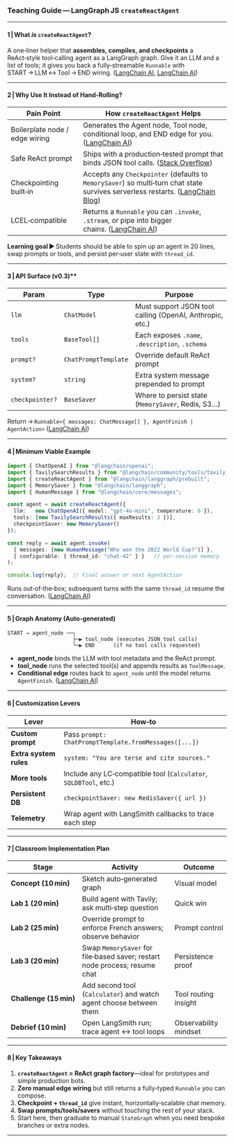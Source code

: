 ### Teaching Guide — LangGraph JS **`createReactAgent`**

---

#### 1 | What *is* `createReactAgent`?

A one‑liner helper that **assembles, compiles, and checkpoints** a ReAct‑style tool‑calling agent as a LangGraph graph. Give it an LLM and a list of tools; it gives you back a fully‑streamable `Runnable` with START → LLM ↔ Tool → END wiring. ([LangChain AI][1], [LangChain AI][2])

---

#### 2 | Why Use It Instead of Hand‑Rolling?

| Pain Point                     | How `createReactAgent` Helps                                                                                                        |
| ------------------------------ | ----------------------------------------------------------------------------------------------------------------------------------- |
| Boilerplate node / edge wiring | Generates the Agent node, Tool node, conditional loop, and END edge for you. ([LangChain AI][2])                                    |
| Safe ReAct prompt              | Ships with a production‑tested prompt that binds JSON tool calls. ([Stack Overflow][3])                                             |
| Checkpointing built‑in         | Accepts any `Checkpointer` (defaults to `MemorySaver`) so multi‑turn chat state survives serverless restarts. ([LangChain Blog][4]) |
| LCEL‑compatible                | Returns a `Runnable` you can `.invoke`, `.stream`, or pipe into bigger chains. ([LangChain AI][1])                                  |

**Learning goal ►** Students should be able to spin up an agent in 20 lines, swap prompts or tools, and persist per‑user state with `thread_id`.

---

#### 3 | API Surface (v0.3)\*\*

| Param           | Type                 | Purpose                                                  |
| --------------- | -------------------- | -------------------------------------------------------- |
| `llm`           | `ChatModel`          | Must support JSON tool calling (OpenAI, Anthropic, etc.) |
| `tools`         | `BaseTool[]`         | Each exposes `.name`, `.description`, `.schema`          |
| `prompt?`       | `ChatPromptTemplate` | Override default ReAct prompt                            |
| `system?`       | `string`             | Extra system message prepended to prompt                 |
| `checkpointer?` | `BaseSaver`          | Where to persist state (`MemorySaver`, Redis, S3…)       |

Return → `Runnable<{ messages: ChatMessage[] }, AgentFinish | AgentAction>` ([LangChain AI][1])

---

#### 4 | Minimum Viable Example

```ts
import { ChatOpenAI } from "@langchain/openai";
import { TavilySearchResults } from "@langchain/community/tools/tavily_search";
import { createReactAgent } from "@langchain/langgraph/prebuilt";
import { MemorySaver } from "@langchain/langgraph";
import { HumanMessage } from "@langchain/core/messages";

const agent = await createReactAgent({
  llm:   new ChatOpenAI({ model: "gpt-4o-mini", temperature: 0 }),
  tools: [new TavilySearchResults({ maxResults: 3 })],
  checkpointSaver: new MemorySaver()
});

const reply = await agent.invoke(
  { messages: [new HumanMessage("Who won the 2022 World Cup?")] },
  { configurable: { thread_id: "chat‑42" } }   // per‑session memory
);

console.log(reply);  // Final answer or next AgentAction
```

Runs out‑of‑the‑box; subsequent turns with the same `thread_id` resume the conversation. ([LangChain AI][2])

---

#### 5 | Graph Anatomy (Auto‑generated)

```
START → agent_node ──┐
                     ├─▶ tool_node (executes JSON tool calls)
                     └─▶ END      (if no tool calls requested)
```

* **agent\_node** binds the LLM with tool metadata and the ReAct prompt.
* **tool\_node** runs the selected tool(s) and appends results as `ToolMessage`.
* **Conditional edge** routes back to `agent_node` until the model returns `AgentFinish`. ([LangChain AI][2])

---

#### 6 | Customization Levers

| Lever                  | How‑to                                                           |
| ---------------------- | ---------------------------------------------------------------- |
| **Custom prompt**      | Pass `prompt: ChatPromptTemplate.fromMessages([...])`            |
| **Extra system rules** | `system: "You are terse and cite sources."`                      |
| **More tools**         | Include any LC‑compatible tool (`Calculator`, `SQLDBTool`, etc.) |
| **Persistent DB**      | `checkpointSaver: new RedisSaver({ url })`                       |
| **Telemetry**          | Wrap agent with LangSmith callbacks to trace each step           |

---

#### 7 | Classroom Implementation Plan

| Stage                  | Activity                                                                   | Outcome               |
| ---------------------- | -------------------------------------------------------------------------- | --------------------- |
| **Concept (10 min)**   | Sketch auto‑generated graph                                                | Visual model          |
| **Lab 1 (20 min)**     | Build agent with Tavily; ask multi‑step question                           | Quick win             |
| **Lab 2 (25 min)**     | Override prompt to enforce French answers; observe behavior                | Prompt control        |
| **Lab 3 (20 min)**     | Swap `MemorySaver` for file‑based saver; restart node process; resume chat | Persistence proof     |
| **Challenge (15 min)** | Add second tool (`Calculator`) and watch agent choose between them         | Tool routing insight  |
| **Debrief (10 min)**   | Open LangSmith run; trace agent ↔ tool loops                               | Observability mindset |

---

#### 8 | Key Takeaways

1. **`createReactAgent` = ReAct graph factory**—ideal for prototypes and simple production bots.
2. **Zero manual edge wiring** but still returns a fully‑typed `Runnable` you can compose.
3. **Checkpoint + `thread_id`** give instant, horizontally‑scalable chat memory.
4. **Swap prompts/tools/savers** without touching the rest of your stack.
5. Start here, then graduate to manual `StateGraph` when you need bespoke branches or extra nodes.

---

[1]: https://langchain-ai.github.io/langgraph/reference/prebuilt/?utm_source=chatgpt.com "Prebuilt components - GitHub Pages"
[2]: https://langchain-ai.github.io/langgraph/how-tos/create-react-agent/?utm_source=chatgpt.com "How to use the pre-built ReAct agent"
[3]: https://stackoverflow.com/questions/79582142/does-langgraph-prebuilt-create-react-agent-in-langgraph-0-3-x-use-a-default-reac?utm_source=chatgpt.com "Does langgraph.prebuilt.create_react_agent in LangGraph 0.3.x ..."
[4]: https://blog.langchain.dev/langgraph-0-3-release-prebuilt-agents/?utm_source=chatgpt.com "LangGraph 0.3 Release: Prebuilt Agents - LangChain Blog"
